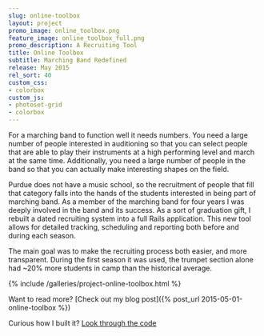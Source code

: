 ```yaml
---
slug: online-toolbox
layout: project
promo_image: online_toolbox.png
feature_image: online_toolbox_full.png
promo_description: A Recruiting Tool
title: Online Toolbox
subtitle: Marching Band Redefined
release: May 2015
rel_sort: 40
custom_css:
- colorbox
custom_js:
- photoset-grid
- colorbox
---
```

For a marching band to function well it needs numbers.  You need a large
number of people interested in auditioning so that you can select people
that are able to play their instruments at a high performing level and
march at the same time.  Additionally, you need a large number of people
in the band so that you can actually make interesting shapes on the
field.

Purdue does not have a music school, so the recruitment of people that
fill that category falls into the hands of the students interested in
being part of marching band. As a member of the marching band for four
years I was deeply involved in the band and its success.  As a sort of
graduation gift, I rebuilt a dated recruiting system into a full Rails
application.  This new tool allows for detailed tracking, scheduling and
reporting both before and during each season.

The main goal was to make the recruiting process both easier, and more
transparent.  During the first season it was used, the trumpet section
alone had ~20% more students in camp than the historical average.

{% include /galleries/project-online-toolbox.html %}

Want to read more? [Check out my blog post]({% post_url 2015-05-01-online-toolbox %})

Curious how I built it? [Look through the code](https://github.com/Tornquist/onlinetoolbox)
